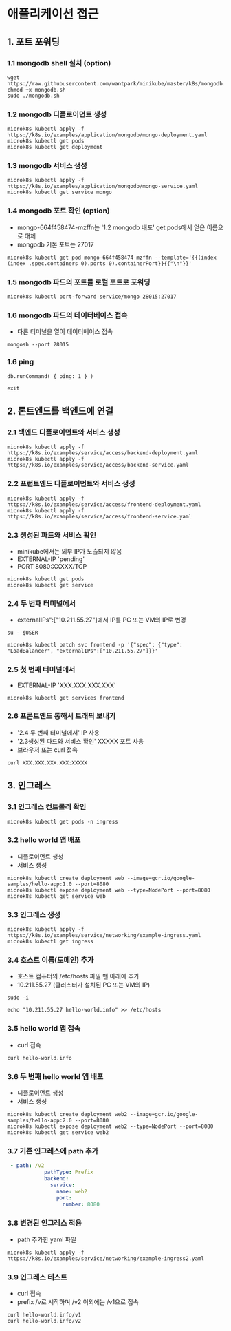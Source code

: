 # 애플리케이션 접근

## 1. 포트 포워딩

### 1.1 mongodb shell 설치 (option)

```text
wget https://raw.githubusercontent.com/wantpark/minikube/master/k8s/mongodb.sh
chmod +x mongodb.sh
sudo ./mongodb.sh
```

### 1.2 mongodb 디플로이먼트 생성

```text
microk8s kubectl apply -f https://k8s.io/examples/application/mongodb/mongo-deployment.yaml
microk8s kubectl get pods
microk8s kubectl get deployment
```

### 1.3 mongodb 서비스 생성

```text
microk8s kubectl apply -f https://k8s.io/examples/application/mongodb/mongo-service.yaml
microk8s kubectl get service mongo
```

### 1.4 mongodb 포트 확인 (option)

-   mongo-664f458474-mzffn는 '1.2 mongodb 배포' get pods에서 얻은 이름으로 대체
-   mongodb 기본 포트는 27017

```text
microk8s kubectl get pod mongo-664f458474-mzffn --template='{{(index (index .spec.containers 0).ports 0).containerPort}}{{"\n"}}'
```

### 1.5 mongodb 파드의 포트를 로컬 포트로 포워딩

```text
microk8s kubectl port-forward service/mongo 28015:27017
```

### 1.6 mongodb 파드의 데이터베이스 접속

-   다른 터미널을 열어 데이터베이스 접속

```text
mongosh --port 28015
```

### 1.6 ping

```text
db.runCommand( { ping: 1 } )

exit
```

## 2. 론트엔드를 백엔드에 연결

### 2.1 백엔드 디플로이먼트와 서비스 생성

```text
microk8s kubectl apply -f https://k8s.io/examples/service/access/backend-deployment.yaml
microk8s kubectl apply -f https://k8s.io/examples/service/access/backend-service.yaml
```

### 2.2 프런트엔드 디플로이먼트와 서비스 생성

```text
microk8s kubectl apply -f https://k8s.io/examples/service/access/frontend-deployment.yaml
microk8s kubectl apply -f https://k8s.io/examples/service/access/frontend-service.yaml
```

### 2.3 생성된 파드와 서비스 확인

-   minikube에서는 외부 IP가 노출되지 않음
-   EXTERNAL-IP 'pending'
-   PORT 8080:XXXXX/TCP

```text
microk8s kubectl get pods
microk8s kubectl get service
```

### 2.4 두 번째 터미널에서

-   externalIPs":["10.211.55.27"]에서 IP를 PC 또는 VM의 IP로 변경

```text
su - $USER

microk8s kubectl patch svc frontend -p '{"spec": {"type": "LoadBalancer", "externalIPs":["10.211.55.27"]}}'
```

### 2.5 첫 번째 터미널에서

-   EXTERNAL-IP 'XXX.XXX.XXX.XXX'

```text
microk8s kubectl get services frontend
```

### 2.6 프론트엔드 통해서 트래픽 보내기

-   '2.4 두 번째 터미널에서' IP 사용
-   '2.3생성된 파드와 서비스 확인' XXXXX 포트 사용
-   브라우저 또는 curl 접속

```text
curl XXX.XXX.XXX.XXX:XXXXX
```

## 3. 인그레스

### 3.1 인그레스 컨트롤러 확인

```text
microk8s kubectl get pods -n ingress
```

### 3.2 hello world 앱 배포

-   디플로이먼트 생성
-   서비스 생성

```text
microk8s kubectl create deployment web --image=gcr.io/google-samples/hello-app:1.0 --port=8080
microk8s kubectl expose deployment web --type=NodePort --port=8080
microk8s kubectl get service web
```

### 3.3 인그레스 생성

```text
microk8s kubectl apply -f https://k8s.io/examples/service/networking/example-ingress.yaml
microk8s kubectl get ingress
```

### 3.4 호스트 이름(도메인) 추가

-   호스트 컴퓨터의 /etc/hosts 파일 맨 아래에 추가
-   10.211.55.27 (클러스터가 설치된 PC 또는 VM의 IP)

```text
sudo -i

echo "10.211.55.27 hello-world.info" >> /etc/hosts
```

### 3.5 hello world 앱 접속

-   curl 접속

```text
curl hello-world.info
```

### 3.6 두 번째 hello world 앱 배포

-   디플로이먼트 생성
-   서비스 생성

```text
microk8s kubectl create deployment web2 --image=gcr.io/google-samples/hello-app:2.0 --port=8080
microk8s kubectl expose deployment web2 --type=NodePort --port=8080
microk8s kubectl get service web2
```

### 3.7 기존 인그레스에 path 추가

```yaml
 - path: /v2
            pathType: Prefix
            backend:
              service:
                name: web2
                port:
                  number: 8080
```

### 3.8 변경된 인그레스 적용

-   path 추가한 yaml 파일

```text
microk8s kubectl apply -f https://k8s.io/examples/service/networking/example-ingress2.yaml
```

### 3.9 인그레스 테스트

-   curl 접속
-   prefix /v로 시작하며 /v2 이외에는 /v1으로 접속

```text
curl hello-world.info/v1
curl hello-world.info/v2
```
